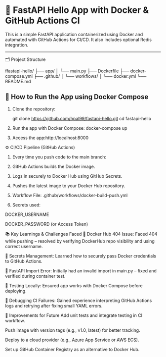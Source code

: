 # 🚀 FastAPI Hello App with Docker & GitHub Actions CI

This is a simple FastAPI application containerized using Docker and automated with GitHub Actions for CI/CD. It also includes optional Redis integration.

---


🗂️ Project Structure

ffastapi-hello/
├── app/
│   └── main.py
├── Dockerfile
├── docker-compose.yml
├── .github/
│   └── workflows/
│       └── docker.yml
└── README.md


## 🐳 How to Run the App using Docker Compose

1. Clone the repository:
  
   git clone https://github.com/hpal99/fastapi-hello.git
   cd fastapi-hello
2. Run the app with Docker Compose: docker-compose up

3. Access the app:http://localhost:8000

⚙️ CI/CD Pipeline (GitHub Actions)

1. Every time you push code to the main branch:

2. GitHub Actions builds the Docker image.

3. Logs in securely to Docker Hub using GitHub Secrets.

4. Pushes the latest image to your Docker Hub repository.

5. Workflow File: .github/workflows/docker-build-push.yml

6. Secrets used:

DOCKER_USERNAME

DOCKER_PASSWORD (or Access Token)

📚 Key Learnings & Challenges Faced
🔄 Docker Hub 404 Issue: Faced 404 while pushing – resolved by verifying DockerHub repo visibility and using correct username.

🔐 Secrets Management: Learned how to securely pass Docker credentials to GitHub Actions.

🐍 FastAPI Import Error: Initially had an invalid import in main.py – fixed and verified during container test.

🧪 Testing Locally: Ensured app works with Docker Compose before deploying.

🔁 Debugging CI Failures: Gained experience interpreting GitHub Actions logs and retrying after fixing small YAML errors.

🌟 Improvements for Future
Add unit tests and integrate testing in CI workflow.

Push image with version tags (e.g., v1.0, latest) for better tracking.

Deploy to a cloud provider (e.g., Azure App Service or AWS ECS).

Set up GitHub Container Registry as an alternative to Docker Hub.



